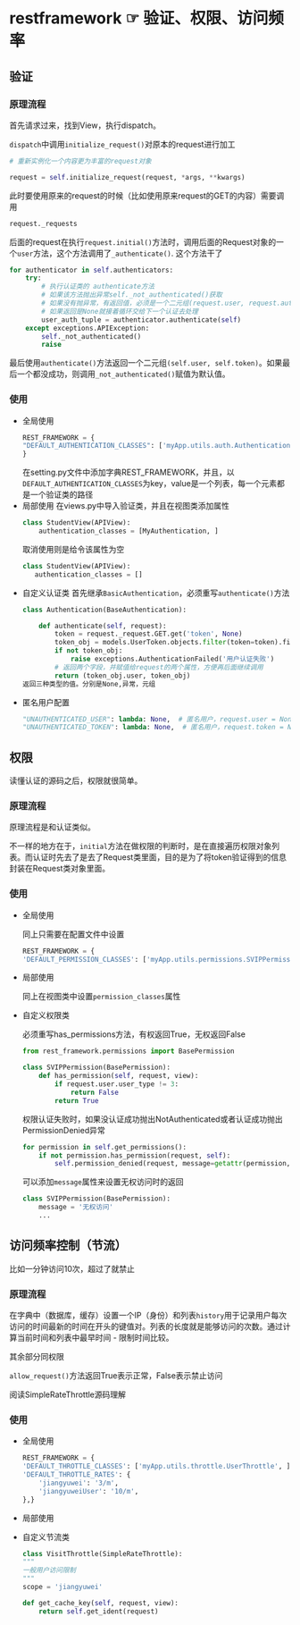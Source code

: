 # restframework ☞ 验证、权限、访问频率
## 验证
### 原理流程
首先请求过来，找到View，执行dispatch。

`dispatch`中调用`initialize_request()`对原本的request进行加工
```python
# 重新实例化一个内容更为丰富的request对象

request = self.initialize_request(request, *args, **kwargs)
```
此时要使用原来的request的时候（比如使用原来request的GET的内容）需要调用
```python
request._requests
```
后面的request在执行`request.initial()`方法时，调用后面的Request对象的一个`user`方法，这个方法调用了`_authenticate()`.
这个方法干了
```python
for authenticator in self.authenticators:
    try:
        # 执行认证类的 authenticate方法
        # 如果该方法抛出异常self._not_authenticated()获取
        # 如果没有抛异常，有返回值，必须是一个二元组(request.user, request.auth)
        # 如果返回是None就接着循环交给下一个认证去处理
        user_auth_tuple = authenticator.authenticate(self)
    except exceptions.APIException:
        self._not_authenticated()
        raise
```
最后使用`authenticate()`方法返回一个二元组`(self.user, self.token)`。如果最后一个都没成功，则调用`_not_authenticated()`赋值为默认值。
### 使用
* 全局使用
    ```python   
    REST_FRAMEWORK = {
    "DEFAULT_AUTHENTICATION_CLASSES": ['myApp.utils.auth.Authentication', ],
    }
    ```
    在setting.py文件中添加字典REST_FRAMEWORK，并且，以`DEFAULT_AUTHENTICATION_CLASSES`为key，value是一个列表，每一个元素都是一个验证类的路径
* 局部使用
    在views.py中导入验证类，并且在视图类添加属性
    ```python
    class StudentView(APIView):
        authentication_classes = [MyAuthentication, ]
    ```
    取消使用则是给令该属性为空
     ```python
    class StudentView(APIView):
        authentication_classes = []
    ```
* 自定义认证类
    首先继承`BasicAuthentication`，必须重写`authenticate()`方法
    ```python
    class Authentication(BaseAuthentication):

        def authenticate(self, request):
            token = request._request.GET.get('token', None)
            token_obj = models.UserToken.objects.filter(token=token).first()
            if not token_obj:
                raise exceptions.AuthenticationFailed('用户认证失败')
            # 返回两个字段，并赋值给request的两个属性，方便再后面继续调用
            return (token_obj.user, token_obj)
    返回三种类型的值。分别是None,异常，元组
    ```
* 匿名用户配置
    ```python
    "UNAUTHENTICATED_USER": lambda: None,  # 匿名用户，request.user = None
    "UNAUTHENTICATED_TOKEN": lambda: None,  # 匿名用户，request.token = None
    ```

## 权限
读懂认证的源码之后，权限就很简单。
### 原理流程
原理流程是和认证类似。

不一样的地方在于，`initial`方法在做权限的判断时，是在直接遍历权限对象列表。而认证时先去了是去了Request类里面，目的是为了将token验证得到的信息封装在Request类对象里面。
### 使用
* 全局使用

    同上只需要在配置文件中设置
    ```python
    REST_FRAMEWORK = {
    'DEFAULT_PERMISSION_CLASSES': ['myApp.utils.permissions.SVIPPermission','myApp.utils.permissions.CommonPermission', ],
    ```
* 局部使用

    同上在视图类中设置`permission_classes`属性
* 自定义权限类
    
    必须重写has_permissions方法，有权返回True，无权返回False
    ```python
    from rest_framework.permissions import BasePermission

    class SVIPPermission(BasePermission):
        def has_permission(self, request, view):
            if request.user.user_type != 3:
                return False
            return True
    ```
    权限认证失败时，如果没认证成功抛出NotAuthenticated或者认证成功抛出PermissionDenied异常
    ```PYTHON
    for permission in self.get_permissions():
        if not permission.has_permission(request, self):
            self.permission_denied(request, message=getattr(permission, 'message', None))   
    ```
    可以添加`message`属性来设置无权访问时的返回
    ```python
    class SVIPPermission(BasePermission):
        message = '无权访问'
        ...
    ```
## 访问频率控制（节流）
比如一分钟访问10次，超过了就禁止
### 原理流程
在字典中（数据库，缓存）设置一个IP（身份）和列表`history`用于记录用户每次访问的时间最新的时间在开头的键值对。列表的长度就是能够访问的次数。通过计算当前时间和列表中最早时间 - 限制时间比较。

其余部分同权限

`allow_request()`方法返回True表示正常，False表示禁止访问

阅读SimpleRateThrottle源码理解
### 使用
* 全局使用
    ```python
    REST_FRAMEWORK = {
    'DEFAULT_THROTTLE_CLASSES': ['myApp.utils.throttle.UserThrottle', ],
    'DEFAULT_THROTTLE_RATES': {
        'jiangyuwei': '3/m',
        'jiangyuweiUser': '10/m',
    },}
    ```
    
* 局部使用
* 自定义节流类
    ```python
    class VisitThrottle(SimpleRateThrottle):
    """
    一般用户访问限制
    """
    scope = 'jiangyuwei'

    def get_cache_key(self, request, view):
        return self.get_ident(request)
    ```
